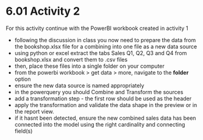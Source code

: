 # 6.01 Activity 2

For this activity continue with the PowerBI workbook created in activity 1 
- following the discussion in class you now need to prepare the data from the bookshop.xlsx file for a combining into one file as a new data source
- using python or excel extract the tabs Sales Q1, Q2, Q3 and Q4 from bookshop.xlsx and convert them to .csv files
- then, place these files into a single folder on your computer 
- from the powerbi workbook > get data > more, navigate to the **folder** option 
- ensure the new data source is named appropriately 
- in the powerquery you should Combine and Transform the sources
- add a transformation step - the first row should be used as the header 
- apply the transformation and validate the data shape in the preview or in the report view. 
- if it hasnt been detected, ensure the new combined sales data has been connected into the model using the right cardinality and connecting field(s) 
